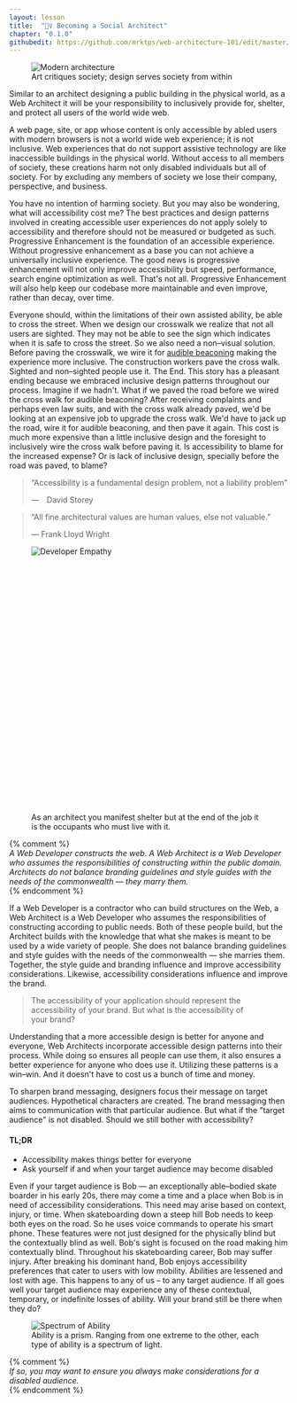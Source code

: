 ```yaml
---
layout: lesson
title:  "👷‍♀️ Becoming a Social Architect"
chapter: "0.1.0"
githubedit: https://github.com/mrktps/web-architecture-101/edit/master/_unit_0/becoming-a-social-architect.markdown
---
```


<figure>
  <picture>
   <source srcset="{{ site.baseurl }}/assets/images/architecture/architecture-1600.jpg" media="(min-width: 724px)" />
   <img src="{{ site.baseurl }}/assets/images/architecture/architecture-800.jpg" alt="Modern architecture" />
  </picture>
  <figcaption>Art critiques society; design serves society from&nbsp;within</figcaption>
</figure>

Similar to an architect designing a public building in the physical world, as a Web Architect it will be your responsibility to inclusively provide for, shelter, and protect all users of the world wide&nbsp;web. 

A web page, site, or app whose content is only accessible by abled users with modern browsers is not a world wide web experience; it is not inclusive. Web experiences that do not support assistive technology are like inaccessible buildings in the physical world. Without access to all members of society, these creations harm not only disabled individuals but all of society. For by excluding any members of society we lose their company, perspective, and business.

You have no intention of harming society. But you may also be wondering, what will accessibility cost me? The best practices and design patterns involved in creating accessible user experiences do not apply solely to accessibility and therefore should not be measured or budgeted as such. Progressive Enhancement is the foundation of an accessible experience. Without progressive enhancement as a base you can not achieve a universally inclusive experience. The good news is progressive enhancement will not only improve accessibility but speed, performance, search engine optimization as well. That's not all. Progressive Enhancement will also help keep our codebase more maintainable and even improve, rather than decay, over time.

Everyone should, within the limitations of their own assisted ability, be able to cross the street. When we design our crosswalk we realize that not all users are sighted. They may not be able to see the sign which indicates when it is safe to cross the street. So we also need a non&ndash;visual solution. Before paving the crosswalk, we wire it for [audible beaconing](http://www.apsguide.org/chapter4_beaconing.cfm) making the experience more inclusive. The construction workers pave the cross walk. Sighted and non&ndash;sighted people use it. The End. This story has a pleasant ending because we embraced inclusive design patterns throughout our process. Imagine if we hadn't. What if we paved the road before we wired the cross walk for audible beaconing? After receiving complaints and perhaps even law suits, and with the cross walk already paved, we'd be looking at an expensive job to upgrade the cross walk. We'd have to jack up the road, wire it for audible beaconing, and then pave it again. This cost is much more expensive than a little inclusive design and the foresight to inclusively wire the cross walk before paving it. Is accessibility to blame for the increased expense? Or is lack of inclusive design, specially before the road was paved, to blame?

<blockquote class="legible">
<p>&#8220;Accessibility is a fundamental design problem, not a liability&nbsp;problem&#8221;</p>
&mdash;&emsp;David Storey
</blockquote>

<!--blockquote>
  <p>&#8220;Nothing in this world is more simple and more cheap than making cities that provide better for people.&#8221;</p>
  &mdash; Jan Gehl
</blockquote>

<blockquote>
  <p>&#8220;People ignore design that ignores people.&#8221;</p>
  &mdash; Frank Chimero
</blockquote-->

<blockquote>
  <p>&#8220;All fine architectural values are human values, else not valuable.&#8221;</p>
  &mdash; Frank Lloyd Wright
</blockquote>

<figure>
  <img src="{{ site.baseurl }}/assets/images/sketch/developer_empathy.svg" alt="Developer Empathy" style="max-height:80vh;min-height:480px;border:none" />
  <figcaption>As an architect you manifest shelter but at the end of the job it is the occupants who must live with&nbsp;it.</figcaption>
</figure>



{% comment %}  
_A Web Developer constructs the web. A Web Architect is a Web Developer who assumes the responsibilities of constructing within the public domain. Architects do not balance branding guidelines and style guides with the needs of the commonwealth &mdash; they marry them._  
{% endcomment %}  

If a Web Developer is a contractor who can build structures on the Web, a Web Architect is a Web Developer who assumes the responsibilities of constructing according to public needs. Both of these people build, but the Architect builds with the knowledge that what she makes is meant to be used by a wide variety of people. She does not balance branding guidelines and style guides with the needs of the commonwealth &mdash; she marries them. Together, the style guide and branding influence and improve accessibility considerations. Likewise, accessibility considerations influence and improve the brand. 

> The accessibility of your application should represent the accessibility of your&nbsp;brand. But what is the accessibility of your&nbsp;brand?

Understanding that a more accessible design is better for anyone and everyone, Web Architects incorporate accessible design patterns into their process. While doing so ensures all people can use them, it also ensures a better experience for anyone who does use it. Utilizing these patterns is a win&ndash;win. And it doesn't have to cost us a bunch of time and money. 

To sharpen brand messaging, designers focus their message on target audiences. Hypothetical characters are created. The brand messaging then aims to communication with that particular audience. But what if the "target audience" is not disabled. Should we still bother with accessibility?

#### TL;DR
 - Accessibility makes things better for&nbsp;everyone
 - Ask yourself if and when your target audience may become disabled 
 
Even if your target audience is Bob &mdash; an exceptionally able&ndash;bodied skate boarder in his early 20s, there may come a time and a place when Bob is in need of accessibility considerations. This need may arise based on context, injury, or time. When skateboarding down a steep hill Bob needs to keep both eyes on the road. So he uses voice commands to operate his smart phone. These features were not just designed for the physically blind but the contextually blind as well. Bob's sight is focused on the road making him contextually blind. Throughout his skateboarding career, Bob may suffer injury. After breaking his dominant hand, Bob enjoys accessibility preferences that cater to users with low mobility. Abilities are lessened and lost with age. This happens to any of us &ndash; to any target audience. If all goes well your target audience may experience any of these contextual, temporary, or indefinite losses of ability. Will your brand still be there when they do? 

<figure>
  <img src="{{ site.baseurl }}/assets/images/spectrum-of-ability.png" alt="Spectrum of Ability">
  <figcaption>Ability is a prism. Ranging from one extreme to the other, each type of ability is a spectrum of light.</figcaption>
</figure>

{% comment %}  
_If so, you may want to ensure you always make considerations for a disabled audience._  
{% endcomment %}
